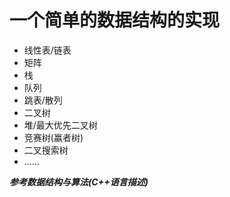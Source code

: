 # 一个简单的数据结构的实现
+ 线性表/链表
+ 矩阵
+ 栈
+ 队列
+ 跳表/散列
+ 二叉树
+ 堆/最大优先二叉树
+ 竞赛树(赢者树)
+ 二叉搜索树  
+ ......    

***参考数据结构与算法(C++语言描述)***
